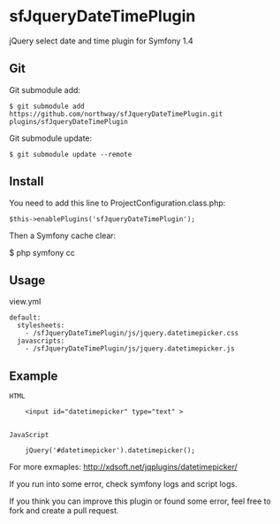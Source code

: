 # sfJqueryDateTimePlugin

jQuery select date and time plugin for Symfony 1.4

##  Git

Git submodule add:

	$ git submodule add https://github.com/northway/sfJqueryDateTimePlugin.git plugins/sfJqueryDateTimePlugin

Git submodule update:

	$ git submodule update --remote

## Install

You need to add this line to ProjectConfiguration.class.php:

    $this->enablePlugins('sfJqueryDateTimePlugin');

Then a Symfony cache clear:

  $ php symfony cc

## Usage

  view.yml

    default:
      stylesheets:
        - /sfJqueryDateTimePlugin/js/jquery.datetimepicker.css
      javascripts:
        - /sfJqueryDateTimePlugin/js/jquery.datetimepicker.js

## Example

	HTML
		
		<input id="datetimepicker" type="text" >


	JavaScript

		jQuery('#datetimepicker').datetimepicker();

For more exmaples: http://xdsoft.net/jqplugins/datetimepicker/

If you run into some error, check symfony logs and script logs.

If you think you can improve this plugin or found some error, feel free to fork and create a pull request.
